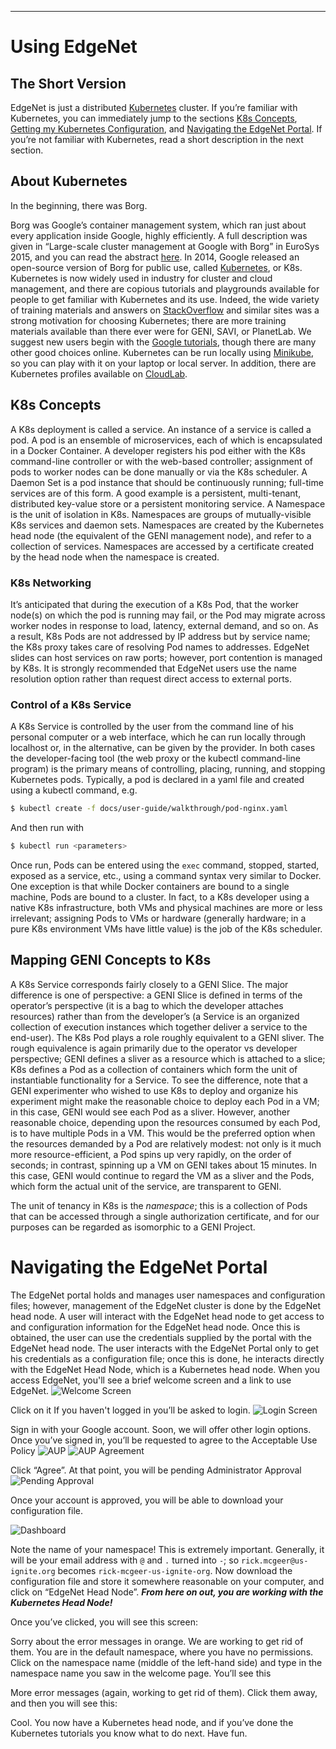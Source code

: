 --- ---

# Using EdgeNet
## The Short Version

EdgeNet is just a distributed [Kubernetes](https://kubernetes.io/)
cluster.  If you’re familiar with Kubernetes, you can
immediately jump to the sections [K8s Concepts](#K8sConcepts),
[Getting my Kubernetes Configuration](#K8sConfig), and
[Navigating the EdgeNet Portal](#EdgeNetPortal). 
If you’re not familiar with
Kubernetes, read a short description in the next section.


## About Kubernetes

In the beginning, there was Borg.

Borg was Google’s container management system, which ran just about
every application inside Google, highly efficiently.  A full
description was given in “Large-scale cluster management at Google
with Borg” in EuroSys 2015, and you can read the abstract
[here](https://ai.google/research/pubs/pub43438).  In 2014, Google
released an open-source version of Borg for public use, called
[Kubernetes](https://en.wikipedia.org/wiki/Kubernetes), or K8s.
Kubernetes is now widely used in industry for cluster and cloud
management, and there are copious tutorials and playgrounds available
for people to get familiar with Kubernetes and its use.    Indeed,
the wide variety of training materials and answers on
[StackOverflow](https://www.stackoverflow.com) and similar sites
was a strong motivation for choosing Kubernetes; there are more
training materials available than there ever were for GENI, SAVI,
or PlanetLab.   We suggest new users begin with the
[Google tutorials](https://kubernetes.io.docs), though there are many other
good choices online.  Kubernetes can be run locally using
[Minikube](https://kubernetes.io/docs/.getting-started-guides/minikube/),
so you can play with it on your laptop or local server.  In addition,
there are Kubernetes profiles available on [CloudLab](https://cloudlab.us).


## <a name="K8sConcepts">K8s Concepts</a>

A K8s deployment is called a service.  An instance of a service is
called a pod.  A pod is an ensemble of microservices, each of which
is encapsulated in a Docker Container.   A developer registers his
pod  either with the K8s command-line controller or with the web-based
controller; assignment of pods to worker nodes can be done manually
or via  the K8s scheduler.
A Daemon Set is a pod instance that should be continuously running;
full-time services are of this form.   A good example is a persistent,
multi-tenant, distributed key-value store or a persistent monitoring
service.  A Namespace  is  the unit of isolation in K8s.  Namespaces
are groups of mutually-visible K8s services and daemon sets.
Namespaces are  created by the Kubernetes head node (the equivalent
of the GENI management node), and refer to a collection of services.
Namespaces are accessed by a certificate created by the head node
when the namespace is created.


### K8s Networking

It’s anticipated that during the execution of a K8s Pod, that the
worker node(s) on which the pod is running may fail, or the Pod may
migrate across worker nodes in response to load, latency, external
demand, and so on.  As a result, K8s Pods are not addressed by IP
address but by service name; the K8s proxy takes care of  resolving
Pod names to addresses.  EdgeNet slides can host services on raw
ports; however, port contention is managed by K8s.  It is strongly
recommended that EdgeNet users use the name resolution option rather
than request direct access to external ports.


### Control of a K8s Service

A K8s Service is controlled by the user from the command line of
his personal computer or a web interface, which he can run locally
through localhost or, in the alternative, can be given by the
provider.  In both cases the developer-facing tool (the web proxy
or the kubectl command-line program) is the primary means of
controlling, placing, running, and stopping Kubernetes pods.
Typically, a pod is declared in a yaml file and created using a
kubectl command, e.g. 

```bash
$ kubectl create -f docs/user-guide/walkthrough/pod-nginx.yaml
```

And then run with
```bash
$ kubectl run <parameters>
```

Once run, Pods can be entered using the `exec` command, stopped,
started, exposed as a service, etc., using a command syntax very
similar to Docker.  One exception is that while Docker containers
are bound to a single machine, Pods are bound to a cluster.
In fact, to a K8s developer using a native K8s infrastructure, both
VMs and physical machines are more or less irrelevant; assigning
Pods to VMs or hardware (generally hardware; in a pure K8s environment
VMs have little value) is the job of the K8s scheduler.


## Mapping GENI Concepts to K8s

A K8s Service corresponds fairly closely to a GENI Slice.  The major
difference is one of perspective: a GENI Slice is defined in terms
of the operator’s perspective (it is a bag to which the developer
attaches resources) rather than from the developer’s (a Service is
an organized collection of execution instances which together deliver
a service to the end-user).  The K8s Pod plays a role roughly
equivalent to a GENI sliver.   The rough equivalence is again
primarily due to the operator vs developer perspective; GENI defines
a sliver as a resource which is attached to a slice; K8s defines a
Pod as a collection of containers which form the unit of instantiable
functionality for a Service.   To see the difference, note that a
GENI experimenter who wished to use K8s  to deploy and organize his
experiment might make the reasonable choice to deploy each Pod in
a VM; in this case, GENI would see each Pod as a sliver.  However,
another reasonable choice, depending upon the resources consumed
by each Pod, is to have multiple Pods in a VM.  This would be the
preferred option when the resources demanded by a Pod are relatively
modest: not only is it much more resource-efficient, a Pod spins
up very rapidly, on the order of seconds; in contrast, spinning up
a VM on GENI takes about 15 minutes.   In this case, GENI would
continue to regard the VM as a sliver and the Pods, which form the
actual unit of the service, are transparent to GENI.

The unit of tenancy in K8s is the *namespace*; this is a collection
of Pods that can be accessed through a single authorization
certificate, and for our purposes can be regarded as isomorphic to
a GENI Project.


# <a name="EdgeNetPortal">Navigating the EdgeNet Portal</a>

The EdgeNet portal holds and manages user namespaces and configuration
files; however, management of the EdgeNet cluster is done by the
EdgeNet head node.  A user will interact with the EdgeNet head node
to get access to and configuration information for the EdgeNet head
node.  Once this is obtained, the user can use the credentials
supplied by the portal with the EdgeNet head node.  The user interacts
with the EdgeNet Portal only to get his credentials as a configuration
file; once this is done, he interacts directly with the EdgeNet
Head Node, which is a Kubernetes head node.  When you access EdgeNet,
you'll see a brief welcome screen and a link to use EdgeNet.
![Welcome Screen](assets/images/WelcomeScreen.png)

Click on it If you haven't logged in you’ll be asked to login.
![Login Screen](assets/images/login.png)

Sign in with your Google account.  Soon, we will offer other login
options.  Once you’ve signed in, you’ll be requested to agree to
the Acceptable Use Policy ![AUP](assets/images/AUP.png) ![AUP
Agreement](assets/images/AUP_agree.png)

Click “Agree”.  At that point, you will be pending Administrator
Approval ![Pending Approval](assets/images/pending.png)

Once your account is approved, you will be able to download your
configuration file.

![Dashboard](assets/images/dashboard.png)


Note the name of your namespace!  This is extremely important.
Generally, it will be your email address with `@` and `.` turned into
`-`; so `rick.mcgeer@us-ignite.org` becomes `rick-mcgeer-us-ignite-org`.
Now download the configuration file and store it somewhere reasonable
on your computer, and click on “EdgeNet Head Node”.  **_From here
on out, you are working with the Kubernetes Head Node!_**

Once you’ve clicked, you will see this screen:


Sorry about the error messages in orange.  We are working to get
rid of them.  You are in the default namespace, where you have no
permissions.  Click on the namespace name (middle of the left-hand
side) and type in the namespace name you saw in the welcome page.
You’ll see this

More error messages (again, working to get rid of them).  Click
them away, and then you will see this:

Cool.  You now have a Kubernetes head node, and if you’ve done the
Kubernetes tutorials you know what to do next.  Have fun.
